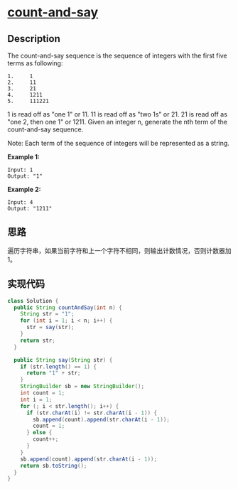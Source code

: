# [count-and-say][title]

## Description

The count-and-say sequence is the sequence of integers with the first five terms as following:

```
1.     1
2.     11
3.     21
4.     1211
5.     111221
```

1 is read off as "one 1" or 11.
11 is read off as "two 1s" or 21.
21 is read off as "one 2, then one 1" or 1211.
Given an integer n, generate the nth term of the count-and-say sequence.

Note: Each term of the sequence of integers will be represented as a string.

**Example 1:**

```
Input: 1
Output: "1"
```

**Example 2:**

```
Input: 4
Output: "1211"
```

## 思路
遍历字符串，如果当前字符和上一个字符不相同，则输出计数情况，否则计数器加1。

## 实现代码

```java
class Solution {
  public String countAndSay(int n) {
    String str = "1";
    for (int i = 1; i < n; i++) {
      str = say(str);
    }
    return str;
  }

  public String say(String str) {
    if (str.length() == 1) {
      return "1" + str;
    }
    StringBuilder sb = new StringBuilder();
    int count = 1;
    int i = 1;
    for (; i < str.length(); i++) {
      if (str.charAt(i) != str.charAt(i - 1)) {
        sb.append(count).append(str.charAt(i - 1));
        count = 1;
      } else {
        count++;
      }
    }
    sb.append(count).append(str.charAt(i - 1));
    return sb.toString();
  }
}
```

[title]: https://leetcode.com/problems/count-and-say

